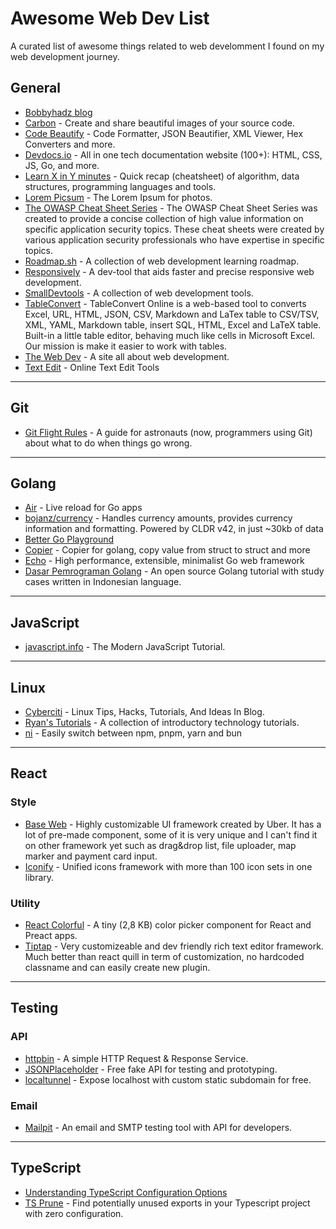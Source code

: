 # Awesome Web Dev List

A curated list of awesome things related 
to web develomment I found on my web 
development journey.

## General
- [Bobbyhadz blog](https://bobbyhadz.com/)
- [Carbon](https://carbon.now.sh/) - Create and share beautiful images of your source code.
- [Code Beautify](https://codebeautify.org/) - Code Formatter, JSON Beautifier, XML Viewer, Hex Converters and more.
- [Devdocs.io](https://devdocs.io/) - All in one tech documentation website (100+): HTML, CSS, JS, Go, and more.
- [Learn X in Y minutes](https://learnxinyminutes.com/) - Quick recap (cheatsheet) of algorithm, data structures, programming languages and tools.
- [Lorem Picsum](https://picsum.photos/) - The Lorem Ipsum for photos.
- [The OWASP Cheat Sheet Series](https://cheatsheetseries.owasp.org/index.html) - The OWASP Cheat Sheet Series was created to provide a concise collection of high value information on specific application security topics. These cheat sheets were created by various application security professionals who have expertise in specific topics.
- [Roadmap.sh](https://roadmap.sh/) - A collection of web development learning roadmap.
- [Responsively](https://responsively.app/) - A dev-tool that aids faster and precise responsive web development.
- [SmallDevtools](https://smalldev.tools/) - A collection of web development tools.
- [TableConvert](https://tableconvert.com/) - TableConvert Online is a web-based tool to converts Excel, URL, HTML, JSON, CSV, Markdown and LaTex table to CSV/TSV, XML, YAML, Markdown table, insert SQL, HTML, Excel and LaTeX table. Built-in a little table editor, behaving much like cells in Microsoft Excel. Our mission is make it easier to work with tables.
- [The Web Dev](https://thewebdev.info/) - A site all about web development.
- [Text Edit](https://textedit.tools/) - Online Text Edit Tools

---

## Git
- [Git Flight Rules](https://github.com/k88hudson/git-flight-rules) - A guide for astronauts (now, programmers using Git) about what to do when things go wrong.

---

## Golang
- [Air](https://github.com/cosmtrek/air) - Live reload for Go apps
- [bojanz/currency](https://github.com/bojanz/currency) - Handles currency amounts, provides currency information and formatting. Powered by CLDR v42, in just ~30kb of data
- [Better Go Playground](https://goplay.tools/)
- [Copier](https://github.com/jinzhu/copier) - Copier for golang, copy value from struct to struct and more
- [Echo](https://echo.labstack.com) - High performance, extensible, minimalist Go web framework
- [Dasar Pemrograman Golang](https://dasarpemrogramangolang.novalagung.com/) - An open source Golang tutorial with study cases written in Indonesian language.

---

## JavaScript
- [javascript.info](https://javascript.info/) - The Modern JavaScript Tutorial.

---

## Linux
- [Cyberciti](https://www.cyberciti.biz/) - Linux Tips, Hacks, Tutorials, And Ideas In Blog.
- [Ryan's Tutorials](https://ryanstutorials.net/) - A collection of introductory technology tutorials.
- [ni](https://github.com/antfu/ni) - Easily switch between npm, pnpm, yarn and bun

---

## React
### Style
- [Base Web](https://baseweb.design/) - Highly customizable UI framework created by Uber. 
It has a lot of pre-made component, some of it is very unique and I can't find it on other framework yet
such as drag&drop list, file uploader, map marker and payment card input.
- [Iconify](https://www.npmjs.com/package/@iconify/react) - Unified icons framework with more than 100 icon sets in one library.

### Utility
- [React Colorful](https://github.com/omgovich/react-colorful) - A tiny (2,8 KB) color picker component for React and Preact apps.
- [Tiptap](https://tiptap.dev/) - Very customizeable and dev friendly rich text editor framework. Much better than react quill in term of customization, no hardcoded classname and can easily create new plugin.

---

## Testing
### API
- [httpbin](https://httpbin.org/) - A simple HTTP Request & Response Service.
- [JSONPlaceholder](https://jsonplaceholder.typicode.com/) - Free fake API for testing and prototyping.
- [localtunnel](https://github.com/localtunnel/localtunnel) - Expose localhost with custom static subdomain for free.

### Email
- [Mailpit](https://github.com/axllent/mailpit) - An email and SMTP testing tool with API for developers.

---

## TypeScript
- [Understanding TypeScript Configuration Options](https://javascript.plainenglish.io/typescript-configuration-options-tsconfig-json-561d4a2ad4b)
- [TS Prune](https://github.com/nadeesha/ts-prune) - Find potentially unused exports in your Typescript project with zero configuration.
